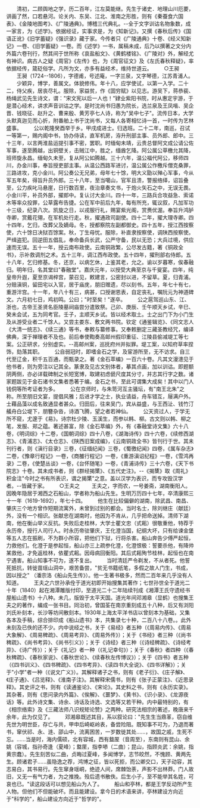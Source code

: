 <!-- { "loadSidebar": true } -->
　　清初，二顾舆地之学，历二百年，江左莫能继。先生于诸史．地理山川厄要，讲画了然，口若悬河。论关内、东吴、江北、淮南之形胜，则有《秦蚕食六国表》、《金陵地图考》、《广陵通典》。博稽三代典礼。--全于文字训诂名物象数，成一家言，为《述学》。依据经证，实事求是，为《知新记》。又撰《春秋后传》《国语正讹》《旧学蓄疑》《强识录》藏于家。今传者只《广陵通典》十卷、《经义知新记》一卷、《旧学蓄疑》一卷。而《述学》一书，属稿未成，后乃以撰著之文分内外篇六卷刊行，然其间于世所称《哀盐船文》、《黄鹤楼铭》、《广陵对》外，解经尤有神识。病古人之疑《周官》《左传》也，为《周官征文》及《左氏春秋释疑》，率依据经传，箴砭俗学。凡所为文，亦多有益经术，维持世道云。
　　○王昶
　　王昶（1724--1806），字德甫，号述庵，一字兰泉，又字琴德，江苏青浦人。
　　少颖异，博学，善属文。体貌修伟。年十八，应学使试，以第一入学。二十二，侍父疾，居丧尽礼。服除，家益贫，作《固穷赋》以见志。游吴下，蒋恭裴、杨绳武见先生诗文，谓："宋文宪以后一人也！"肄业紫阳书院，时从惠定宇游，于是潜心经术，讲求声音训诂之学。是时沈尚书归愚为院长，选兰泉及王凤喈、吴企晋、钱晓征、赵升之、曹来殷、黄芳亭七人诗，称为"吴中七子"。流传日本，大学头默真迦见而心折，附番舶上书于沈尚书，又每人各寄相忆诗一首，一时传为艺林盛事。
　　公以乾隆癸酉举于乡。甲戌成进士。归选班。二十二年，南巡，召试一等第一，赐内阁中书，协办侍读，直军机房，洊升刑部主事、员外郎、郎中。三十三年，以言两淮盐运提引事不密，罢职。时缅甸未靖，云贵总督阿文成公请公佐军事，遂至腾越，出铜壁关，击贼江中，胜之，缅酋乞降。阿公属公草檄允其降，班师旋永昌。缅甸久未至，复从阿公如腾越。三十六年，温公福代阿公，移师四川，办金川事，奉旨授吏部主事。从温公西路军进讨，温公属公作檄斥僧克桑罪，三路进攻，克小金川。阿公奏公无兄弟，母年七十馀，明大义勖以殚心军事，今从军五年矣，得旨升员外郎。三十八年，至当噶山，官军且溃，警报络绎，诏旨叠至，公力疾叱马悬崖，日行数百里，夜治章奏文书，于炮火矢石之中，无误无畏。小金川平，补员外部，擢郎中。复认讨大金川。四十一年，三路兵合攻益急、索诺木等率众投罪，公草露布告捷。公在军中前后九年，每有所充，辄议叙，凡加军功十三级，纪录八次。凯旋之日，以戎服行礼，赐宴紫光阁，赏赉优渥。奉旨升鸿胪寺卿，赏戴花翎，在军机处行走。秋，擢通政司副使。四十二年，擢大理寺卿。四十四年，乞归，改葬父及嫡母。冬，授都察院左副都御史。四十五年，授江西按察使，六十馀日决狱百馀案。秋，丁生母忧。服除，补直隶按察使，调陕西按察使。严缉盗犯。回逆田五倡乱，奉命备兵长武，公严守备，民以无恐；大兵过境，供应速而无误。五十一年，授云南布政使。云南铜政繁，公尽发古籍，著《铜政全书》，示补救调剂之术。五十三年，调江西布政使。五十四年，擢刑部右侍郎。五十八年，乞归修基。冬，还京，以病乞休，上鉴其老，允之。谕以岁暮寒，俟春融归。明年归，名其堂曰"春融堂"。嘉庆元年，以授受大典至京与千叟宴。四年，纯皇帝升遐，夏至京谒梓宫，蒙召见，敕建言，公密封以进，不留草。夏，归青浦。分赔滇铜，留田宅以入官，居于庙庑，朋旧赠遗，尽以刻书。五年，年七十有七，重游泮宫。十一年，年八十有三，病甚，口授谢恩表，自定丧礼，嘱阮元为神道碑文。六月初七日，鸡初鸣。公曰；"时至矣！"遂卒。
　　公之扈驾巡山东、江、浙也，古帝王圣贤名臣陵墓祠庙尝分遣致祭。己卯、庚辰、壬午顺天乡试，辛巳、癸未会试，五为同考官。壬子，主顺天乡试。皆以经术取土。士之出门下为小门生及从游受业者二千馀人。又尝主娄东、敷文两书院。钦定《通鉴辑览》、《同文志人《大清一统志》、《续三通》等书，奉敕与纂修事。又奉敕删定三藏圣教经咒，编译佛典，深于禅理者不及也。前后奉使鞫奏高邮州假印重征、江陵县偷减堤工等七案。公正研求，分别虚实。--高邮州案，巡抚府州并拟罪。堤工案，以知府草率捏饰，劾落其职。
　　公自弱冠时，即嗜金石之学，及宦游所至，无不访求。自三代至辽金，积千五百通，而甄录之。著《金石萃编》一百六十卷。凡其文漫漶见于他书者，则为旁注以记其全。篆隶及见古文别体者，摹其点画，加以训诂。即题额阴两侧，亦必详载碑制之长短宽博，取建初虑傂尺度其分寸，并志其行字之数。诸家题跋见于金石诸书文集者悉著于编。金石之书，至此可谓集大成矣！其中以门人钱侗等所考证者为多。
　　公在京师时，与朱笥河互主骚坛，有"南王北朱"之称。所至朋旧文宴，提倡风雅；后进才学之士，执业请益，舟车错互，屦满户外。士藉品藻以成名致通显者甚众。归田后，往来吴门，宾从益盛，与王西沚、钱竹汀艤舟白公堤下，朋簪杂沓，诗酒飞腾，望之者若神仙。
　　公天资过人，于学无所不窥，尤邃于《易》。诗宗杜少陵、玉溪生，而参以韩、柳。古文则以韩、柳之笔，发服、郑之蕴。著述甚富，除《金石萃编》外，有《春融堂诗文集》六十八卷，《明词综》十二卷，《国朝词综》四十八卷，《湖海诗传》四十六卷，《续修西湖志》、《青浦志》、《太仓志》、《陕西旧案成编》，《云南铜政全书》皆刊行于世。其未刊行者，则《滇行目录》三卷，《征缅纪闻》三卷，《蜀徼纪闻》四卷，《属车杂志》二卷，《豫章行程记》一卷，《商雒行程记》一卷，《重游滇诏纪程》一卷，《雪鸿再录》二卷，《使楚丛谈》一卷，《台怀随笔》一卷，《青浦诗传》三十六卷，《天下书院志》十卷。其未成书者，则《群经揭橥》、《五代史注》。--《揭橥》取《周礼》积金注"今时之书有所表识，谓之揭橥"之意。盖以汉学为表识，而专攻毁汉学者。--皆藏于家。
　　○王夫之
　　王夫之，字而农，一号姜斋，湖南衡阳人。因晚年隐居于湘西之石船山，学者称为船山先生。生明万历四十七年，卒清康熙三十一年（1619-1692），年七十四。
　　他生在比较偏僻的湖南，除武昌、南昌、肇庆三个地方曾作短期流寓外，未曾到过别的都会。当时名士，除刘继庄（献廷）外，没有一个相识。张献忠在湖南时，他因为不肯从，几乎把命送掉。清师下湖南，他在衡山举义反抗。失败后走桂林，大学士瞿文忠（式耜）很敬重他，特荐于永历帝，授行人司行人。时永历帝驻肇庆，王化澄当国，纪纲大坏，只有给谏金堡等五人志在振刷，不为群小所容，把他们下狱，行将杀害。船山奔告少傅严起恒，力救他们。化澄于是参起恒，船山亦三上疏参化澄，化澄恨极：誓要杀他，有降帅某救他，才免返桂林，依瞿式耜。因母病回衡阳。其后式耜殉节桂林，起恒也在南宁遇害。船山知事不可为，遂不复出。
　　当时清廷严令剃发，不从者死。他誓死抵抗，转徙苗瑶山洞中，艰苦备尝，"贫无书籍纸笔，多假之故人门生，书成，因以授之" （潘宗洛《船山先生传》）。他一生著书极多，然而二百年来几乎没有人知道。
　　王夫之六世孙承佺于道光初即开始搜集其著作；七世孙世全于道光二十年（1840）起在湘潭雕版付印，至道光二十二年陆续刊成《湘潭王氏守遗经书屋船山遗书》十八种。未几，版毁于太平天国。道光年间邓湘皋（显鹤）也搜集王夫之的著作，编成一张书目。同治初，曾国荃在南京重刻成五十八种，后又有浏阳刘氏补刻本，长沙等坊间散刻本。1930年上海太平洋书店以曾刻本为基础，又集各本及手稿，综合排印成《船山遗书》本，共集录七十种，二百八十八卷。。此外未刻及已佚的还不少。内中说经之书，关于《易经》者五种（《周易内传》、《周易大象解》、《周易稗疏》、《周易考异》、《周易外传》）；关于《书经》者三种（《尚书稗疏》、《尚书考异》、《尚书引义》）；关于《诗经》者三种（《诗经稗疏》、《诗经考异》、《诗广传》）；关于《礼记》者一种（《礼记幸句》）；关于《春秋》者四种（《春秋稗疏》、《春秋家说》、《春秋世论》、《续春秋左传博议》）；关于《四书》者五种（《四书训义》、《四书稗疏》、《四书考异》、《读四书大全说》、《四书详解》）；关于"小学"者一种（《说文广义》）。其解释诸子之书，则有《老子衍》、《庄子解》、《庄子通》、《吕览释》、《淮南子注》。其解释宋儒书，则有《张子正蒙注》、《近思录释》。其史评之书，则有《读通鉴论》、《宋论》。其史料之书，则有《永历实录》。其杂著，则有《思问录内外篇》、《俟解》、《噩梦》、《黄书》、《识小录》、《龙源夜话》等。此外诗文集、诗余、诗话及诗选、文选等又若干种。内中最特别的，有《相宗络索》及《三藏法师八识规矩论赞》之两种。研究法相宗的著述，晚唐来千余年，此为仅见了。
　　邓湘皋既述其目，系以叙论曰："先生生当鼎革，窃自维先世为明世臣，存亡与共，甲申后崎岖岭表，备尝险阻。既知事不可为，乃退而著书，窜伏祁、永、涟、邵山中，流离困苦，一岁数徙其处......，故国之戚，生死不忘。......当是时，海内儒硕，北有容城，西有盩厔（音周至），东南则有昆山、余姚（容城，指孙奇逢（夏峰）；盩厔，指李塨（二曲）；昆山，指顾炎武：余姚，指黄宗蠢）。先生刻苦似二曲，贞晦过夏峰，多闻博学，志节皎然，不愧顾、黄两先生。顾诸君子......虽隐逸之荐，鸿博之征，皆以死拒，而公卿交口，天子动容，其志易白，其书易行。先生窜身瑶峒，绝迹人间，席棘饴荼，声影不出林莽。门人故旧，又无一有气力者，为之推挽。殁后遗书散佚。后生小子，至不能举其名姓，可哀也已。"读这段话可以想见船山为人了。
　　船山和亭林，都是王学反动所产生人物。但他们不但能破坏。而且能建设。拿今日的术语来讲，亭林建设方向近于"科学的"，船山建设方向近于"哲学的"。
